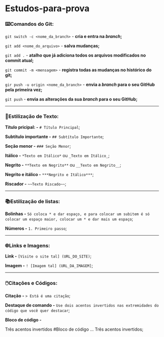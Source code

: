 # Estudos-para-prova

### ⌨️Comandos do Git:


`git switch -c <nome_da_branch>` - **cria e entra na ***branch***;**

`git add <nome_do_arquivo>` - **salva mudanças;**

`git add .` - **atalho que já adiciona todos os arquivos modificados no commit atual;**

`git commit -m <mensagem>` - **registra todas as mudanças no histórico do git;**

`gir push -u origin <nome_da_branch>` - **envia a ***branch*** para o seu GitHub pela primeira vez;**

`git push` - **envia as alterações da sua ***branch*** para o seu GitHub;**

___________________________________________________________________________________

### 📝Estilização de Texto:


**Título pricipal: -** `# Título Principal`;

**Subtítulo importante -** `## Subtítulo Importante`;

**Seção menor -** `### Seção Menor`;

**Itálico -** `*Texto em Itálico*` ou `_Texto em Itálico_`;

**Negrito -** `**Texto em Negrito**` ou `__Texto em Negrito__`;

**Negrito e itálico -** `***Negrito e Itálico***`;

**Riscador -** `~~Texto Riscado~~`;

___________________________________________________________________________________

### 📚Estilização de listas:


**Bolinhas -** `Só coloca * e dar espaço, e para colocar um subitem é só colocar um espaço maior, colocar um * e dar mais um espaço`;

**Números -** `1. Primeiro passo`;

___________________________________________________________________________________

### 🌐Links e Imagens:


**Link -** `[Visite o site tal] (URL_DO_SITE)`;

**Imagem -** `! [Imagem tal] (URL_DA_IMAGEM]`;

___________________________________________________________________________________

### 🖱️Citações e Códigos:


**Citação -** `> Está é uma citação`;

**Destaque de comando -** `Use dois acentos invertidos nas extremidades do código que você quer destacar`;

**Bloco de código -**

Três acentos invertidos
#Bloco de código
...
Três acentos invertidos;





